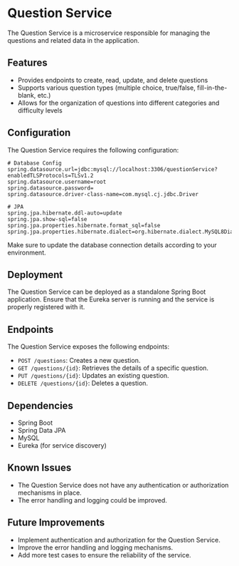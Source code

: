 # Question Service

The Question Service is a microservice responsible for managing the questions and related data in the application.

## Features
- Provides endpoints to create, read, update, and delete questions
- Supports various question types (multiple choice, true/false, fill-in-the-blank, etc.)
- Allows for the organization of questions into different categories and difficulty levels

## Configuration
The Question Service requires the following configuration:

```properties
# Database Config
spring.datasource.url=jdbc:mysql://localhost:3306/questionService?enabledTLSProtocols=TLSv1.2
spring.datasource.username=root
spring.datasource.password=
spring.datasource.driver-class-name=com.mysql.cj.jdbc.Driver

# JPA
spring.jpa.hibernate.ddl-auto=update
spring.jpa.show-sql=false
spring.jpa.properties.hibernate.format_sql=false
spring.jpa.properties.hibernate.dialect=org.hibernate.dialect.MySQL8Dialect
```

Make sure to update the database connection details according to your environment.

## Deployment
The Question Service can be deployed as a standalone Spring Boot application. Ensure that the Eureka server is running and the service is properly registered with it.

## Endpoints
The Question Service exposes the following endpoints:

- `POST /questions`: Creates a new question.
- `GET /questions/{id}`: Retrieves the details of a specific question.
- `PUT /questions/{id}`: Updates an existing question.
- `DELETE /questions/{id}`: Deletes a question.

## Dependencies
- Spring Boot
- Spring Data JPA
- MySQL
- Eureka (for service discovery)

## Known Issues
- The Question Service does not have any authentication or authorization mechanisms in place.
- The error handling and logging could be improved.

## Future Improvements
- Implement authentication and authorization for the Question Service.
- Improve the error handling and logging mechanisms.
- Add more test cases to ensure the reliability of the service.
